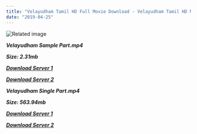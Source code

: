 ```yaml
---
title: "Velayudham Tamil HD Full Movie Download - Velayudham Tamil HD Movie Download"
date: "2019-04-25"
---
```


![Related image](https://m.media-amazon.com/images/M/MV5BZTVhMTU5OTYtYmI1Ny00ZTYxLWI3NWItZGRlODc0ZDdkM2FmXkEyXkFqcGdeQXVyODE0NjUxNzY@._V1_.jpg)

**_Velayudham Sample Part.mp4_**

**_Size: 2.31mb_**

**_[Download Server 1](http://b6.wetransfer.vip/files/{2c088f659142c0283fde3b45bf50b63be20aae7f704a2f0bf67686df6392cb2e}20Actor{2c088f659142c0283fde3b45bf50b63be20aae7f704a2f0bf67686df6392cb2e}20Hits{2c088f659142c0283fde3b45bf50b63be20aae7f704a2f0bf67686df6392cb2e}20Collection/Vijay{2c088f659142c0283fde3b45bf50b63be20aae7f704a2f0bf67686df6392cb2e}20{2c088f659142c0283fde3b45bf50b63be20aae7f704a2f0bf67686df6392cb2e}20Movies{2c088f659142c0283fde3b45bf50b63be20aae7f704a2f0bf67686df6392cb2e}20Collection/Velayutham{2c088f659142c0283fde3b45bf50b63be20aae7f704a2f0bf67686df6392cb2e}20(2011)/Velayutham{2c088f659142c0283fde3b45bf50b63be20aae7f704a2f0bf67686df6392cb2e}20Mp4{2c088f659142c0283fde3b45bf50b63be20aae7f704a2f0bf67686df6392cb2e}20HD/Velayutham{2c088f659142c0283fde3b45bf50b63be20aae7f704a2f0bf67686df6392cb2e}20HD{2c088f659142c0283fde3b45bf50b63be20aae7f704a2f0bf67686df6392cb2e}20Sample.mp4)_**

**_[Download Server 2](http://b6.wetransfer.vip/files/{2c088f659142c0283fde3b45bf50b63be20aae7f704a2f0bf67686df6392cb2e}20Actor{2c088f659142c0283fde3b45bf50b63be20aae7f704a2f0bf67686df6392cb2e}20Hits{2c088f659142c0283fde3b45bf50b63be20aae7f704a2f0bf67686df6392cb2e}20Collection/Vijay{2c088f659142c0283fde3b45bf50b63be20aae7f704a2f0bf67686df6392cb2e}20{2c088f659142c0283fde3b45bf50b63be20aae7f704a2f0bf67686df6392cb2e}20Movies{2c088f659142c0283fde3b45bf50b63be20aae7f704a2f0bf67686df6392cb2e}20Collection/Velayutham{2c088f659142c0283fde3b45bf50b63be20aae7f704a2f0bf67686df6392cb2e}20(2011)/Velayutham{2c088f659142c0283fde3b45bf50b63be20aae7f704a2f0bf67686df6392cb2e}20Mp4{2c088f659142c0283fde3b45bf50b63be20aae7f704a2f0bf67686df6392cb2e}20HD/Velayutham{2c088f659142c0283fde3b45bf50b63be20aae7f704a2f0bf67686df6392cb2e}20HD{2c088f659142c0283fde3b45bf50b63be20aae7f704a2f0bf67686df6392cb2e}20Sample.mp4)_**

**_Velayudham Single Part.mp4_**

**_Size: 563.94mb_**

**_[Download Server 1](http://b6.wetransfer.vip/files/{2c088f659142c0283fde3b45bf50b63be20aae7f704a2f0bf67686df6392cb2e}20Actor{2c088f659142c0283fde3b45bf50b63be20aae7f704a2f0bf67686df6392cb2e}20Hits{2c088f659142c0283fde3b45bf50b63be20aae7f704a2f0bf67686df6392cb2e}20Collection/Vijay{2c088f659142c0283fde3b45bf50b63be20aae7f704a2f0bf67686df6392cb2e}20{2c088f659142c0283fde3b45bf50b63be20aae7f704a2f0bf67686df6392cb2e}20Movies{2c088f659142c0283fde3b45bf50b63be20aae7f704a2f0bf67686df6392cb2e}20Collection/Velayutham{2c088f659142c0283fde3b45bf50b63be20aae7f704a2f0bf67686df6392cb2e}20(2011)/Velayutham{2c088f659142c0283fde3b45bf50b63be20aae7f704a2f0bf67686df6392cb2e}20Mp4{2c088f659142c0283fde3b45bf50b63be20aae7f704a2f0bf67686df6392cb2e}20HD/Velayutham{2c088f659142c0283fde3b45bf50b63be20aae7f704a2f0bf67686df6392cb2e}20HD.mp4)_**

**_[Download Server 2](http://b6.wetransfer.vip/files/{2c088f659142c0283fde3b45bf50b63be20aae7f704a2f0bf67686df6392cb2e}20Actor{2c088f659142c0283fde3b45bf50b63be20aae7f704a2f0bf67686df6392cb2e}20Hits{2c088f659142c0283fde3b45bf50b63be20aae7f704a2f0bf67686df6392cb2e}20Collection/Vijay{2c088f659142c0283fde3b45bf50b63be20aae7f704a2f0bf67686df6392cb2e}20{2c088f659142c0283fde3b45bf50b63be20aae7f704a2f0bf67686df6392cb2e}20Movies{2c088f659142c0283fde3b45bf50b63be20aae7f704a2f0bf67686df6392cb2e}20Collection/Velayutham{2c088f659142c0283fde3b45bf50b63be20aae7f704a2f0bf67686df6392cb2e}20(2011)/Velayutham{2c088f659142c0283fde3b45bf50b63be20aae7f704a2f0bf67686df6392cb2e}20Mp4{2c088f659142c0283fde3b45bf50b63be20aae7f704a2f0bf67686df6392cb2e}20HD/Velayutham{2c088f659142c0283fde3b45bf50b63be20aae7f704a2f0bf67686df6392cb2e}20HD.mp4)_**
